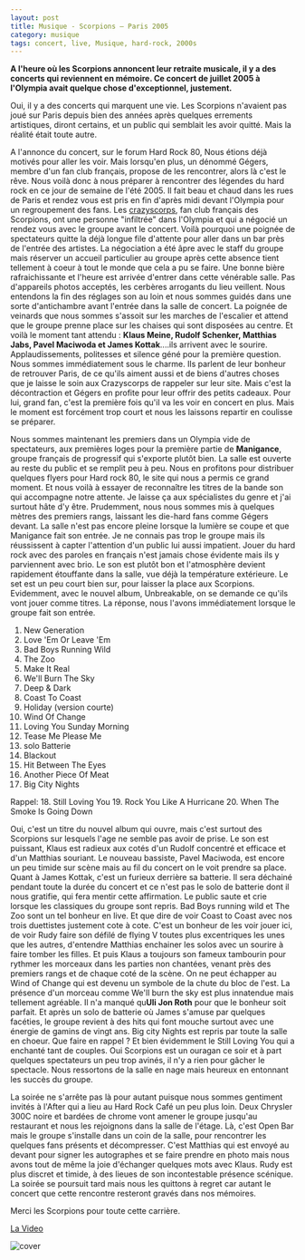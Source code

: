 ```yaml
---
layout: post
title: Musique - Scorpions – Paris 2005
category: musique
tags: concert, live, Musique, hard-rock, 2000s
---
```


**A l'heure où les Scorpions annoncent leur retraite musicale, il y a des concerts qui reviennent en mémoire. Ce concert de juillet 2005 à l'Olympia avait quelque chose d'exceptionnel, justement.**


Oui, il y a des concerts qui marquent une vie. Les Scorpions n'avaient pas joué sur Paris depuis bien des années après quelques errements artistiques, diront certains, et un public qui semblait les avoir quitté. Mais la réalité était toute autre.

A l'annonce du concert, sur le forum Hard Rock 80, Nous étions déjà motivés pour aller les voir. Mais lorsqu'en plus, un dénommé Gégers, membre d'un fan club français, propose de les rencontrer, alors là c'est le rêve. Nous voilà donc à nous préparer à rencontrer des légendes du hard rock en ce jour de semaine de l'été 2005. Il fait beau et chaud dans les rues de Paris et rendez vous est pris en fin d'après midi devant l'Olympia pour un regroupement des fans. Les <a class="spip_out" href="http://www.crazyscorps.com/">crazyscorps</a>, fan club français des Scorpions, ont une personne "infiltrée" dans l'Olympia et qui a négocié un rendez vous avec le groupe avant le concert. Voilà pourquoi une poignée de spectateurs quitte la déjà longue file d'attente pour aller dans un bar près de l'entrée des artistes. La négociation a été âpre avec le staff du groupe mais réserver un accueil particulier au groupe après cette absence tient tellement à coeur à tout le monde que cela a pu se faire. Une bonne bière rafraichissante et l'heure est arrivée d'entrer dans cette vénérable salle. Pas d'appareils photos acceptés, les cerbères arrogants du lieu veillent. Nous entendons la fin des réglages son au loin et nous sommes guidés dans une sorte d'antichambre avant l'entrée dans la salle de concert. La poignée de veinards que nous sommes s'assoit sur les marches de l'escalier et attend que le groupe prenne place sur les chaises qui sont disposées au centre. Et voilà le moment tant attendu : **Klaus Meine, Rudolf Schenker, Matthias Jabs, Pavel Maciwoda et James Kottak**....ils arrivent avec le sourire. Applaudissements, politesses et silence géné pour la première question. Nous sommes immédiatement sous le charme. Ils parlent de leur bonheur de retrouver Paris, de ce qu'ils aiment aussi et de biens d'autres choses que je laisse le soin aux Crazyscorps de rappeler sur leur site. Mais c'est la décontraction et Gégers en profite pour leur offrir des petits cadeaux. Pour lui, grand fan, c'est la première fois qu'il va les voir en concert en plus. Mais le moment est forcément trop court et nous les laissons repartir en coulisse se préparer.

Nous sommes maintenant les premiers dans un Olympia vide de spectateurs, aux premières loges pour la première partie de **Manigance**, groupe français de progressif qui s'exporte plutôt bien. La salle est ouverte au reste du public et se remplit peu à peu. Nous en profitons pour distribuer quelques flyers pour Hard rock 80, le site qui nous a permis ce grand moment. Et nous voilà à essayer de reconnaître les titres de la bande son qui accompagne notre attente. Je laisse ça aux spécialistes du genre et j'ai surtout hâte d'y être. Prudemment, nous nous sommes mis à quelques mètres des premiers rangs, laissant les die-hard fans comme Gégers devant. La salle n'est pas encore pleine lorsque la lumière se coupe et que Manigance fait son entrée. Je ne connais pas trop le groupe mais ils réussissent à capter l'attention d'un public lui aussi impatient. Jouer du hard rock avec des paroles en français n'est jamais chose évidente mais ils y parviennent avec brio. Le son est plutôt bon et l'atmosphère devient rapidement étouffante dans la salle, vue déjà la température extérieure. Le set est un peu court bien sur, pour laisser la place aux Scorpions. Evidemment, avec le nouvel album, Unbreakable, on se demande ce qu'ils vont jouer comme titres. La réponse, nous l'avons immédiatement lorsque le groupe fait son entrée.

01. New Generation 
02. Love 'Em Or Leave 'Em 
03. Bad Boys Running Wild 
04. The Zoo 
05. Make It Real 
06. We'll Burn The Sky 
07. Deep & Dark 
08. Coast To Coast 
09. Holiday (version courte) 
10. Wind Of Change 
11. Loving You Sunday Morning 
12. Tease Me Please Me 
13. solo Batterie 
14. Blackout 
15. Hit Between The Eyes 
16. Another Piece Of Meat 
17. Big City Nights

Rappel: 
18. Still Loving You 
19. Rock You Like A Hurricane 
20. When The Smoke Is Going Down

Oui, c'est un titre du nouvel album qui ouvre, mais c'est surtout des Scorpions sur lesquels l'age ne semble pas avoir de prise. Le son est puissant, Klaus est radieux aux cotés d'un Rudolf concentré et efficace et d'un Matthias souriant. Le nouveau bassiste, Pavel Maciwoda, est encore un peu timide sur scène mais au fil du concert on le voit prendre sa place. Quant à James Kottak, c'est un furieux derrière sa batterie. Il sera déchainé pendant toute la durée du concert et ce n'est pas le solo de batterie dont il nous gratifie, qui fera mentir cette affirmation. Le public saute et crie lorsque les classiques du groupe sont repris. Bad Boys running wild et The Zoo sont un tel bonheur en live. Et que dire de voir Coast to Coast avec nos trois duettistes justement cote à cote. C'est un bonheur de les voir jouer ici, de voir Rudy faire son défilé de flying V toutes plus excentriques les unes que les autres, d'entendre Matthias enchainer les solos avec un sourire à faire tomber les filles. Et puis Klaus a toujours son fameux tambourin pour rythmer les morceaux dans les parties non chantées, venant près des premiers rangs et de chaque coté de la scène. On ne peut échapper au Wind of Change qui est devenu un symbole de la chute du bloc de l'est. La présence d'un morceau comme We'll burn the sky est plus innatendue mais tellement agréable. Il n'a manqué qu**Uli Jon Roth** pour que le bonheur soit parfait. Et après un solo de batterie où James s'amuse par quelques facéties, le groupe revient à des hits qui font mouche surtout avec une énergie de gamins de vingt ans. Big city Nights est repris par toute la salle en choeur. Que faire en rappel ? Et bien évidemment le Still Loving You qui a enchanté tant de couples. Oui Scorpions est un ouragan ce soir et à part quelques spectateurs un peu trop avinés, il n'y a rien pour gâcher le spectacle. Nous ressortons de la salle en nage mais heureux en entonnant les succès du groupe.

La soirée ne s'arrête pas là pour autant puisque nous sommes gentiment invités à l'After qui a lieu au Hard Rock Café un peu plus loin. Deux Chrysler 300C noire et bardées de chrome vont amener le groupe jusqu'au restaurant et nous les rejoignons dans la salle de l'étage. Là, c'est Open Bar mais le groupe s'installe dans un coin de la salle, pour rencontrer les quelques fans présents et décompresser. C'est Matthias qui est envoyé au devant pour signer les autographes et se faire prendre en photo mais nous avons tout de même la joie d'échanger quelques mots avec Klaus. Rudy est plus discret et timide, à des lieues de son incontestable présence scénique. La soirée se poursuit tard mais nous les quittons à regret car autant le concert que cette rencontre resteront gravés dans nos mémoires.

Merci les Scorpions pour toute cette carrière.

[La Video](https://www.youtube.com/watch?v=inWOi6zcwU0)

![cover](http://cheziceman.files.wordpress.com/2014/11/scorpsolymp.jpg)



